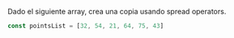 Dado el siguiente array, crea una copia usando spread operators.

```js
const pointsList = [32, 54, 21, 64, 75, 43]
```
